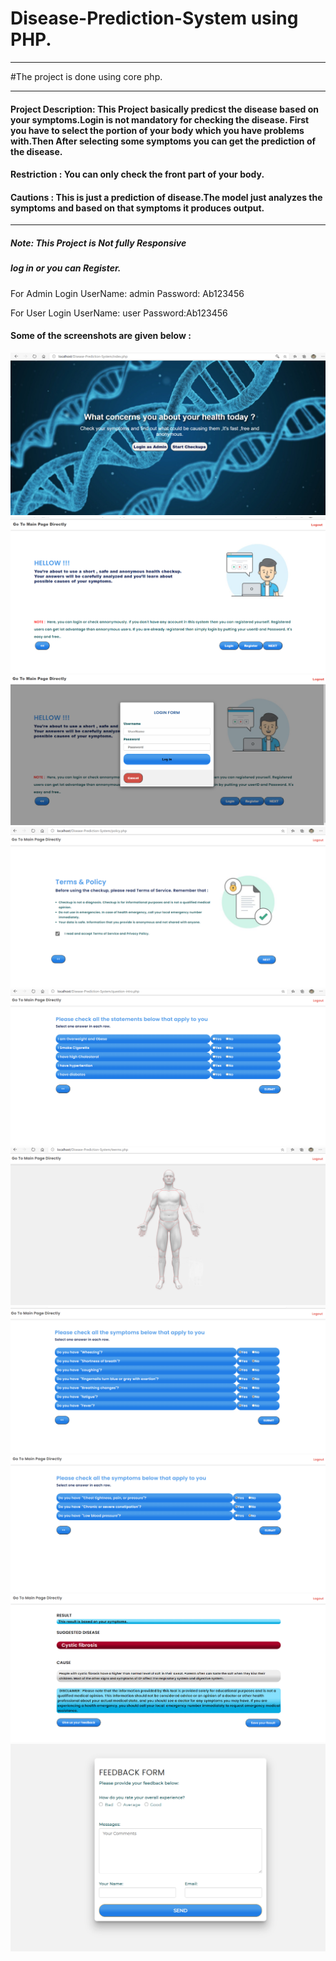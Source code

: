 # Disease-Prediction-System using PHP.
<hr>
#The project is done using core php.



<hr>

#### Project Description: This Project basically predicst the disease based on your symptoms.Login is not mandatory for checking the disease. First you have to select the portion of your body which you have problems with.Then After selecting some symptoms you can get the prediction of the disease.

#### Restriction : You can only check the front part of your body.


#### Cautions : This  is just a prediction of disease.The model just analyzes the symptoms and based on that symptoms it produces output.


<hr>

##### Note: This Project is Not fully Responsive 

#####  log in or you can Register. 

For Admin Login UserName: admin 
                Password: Ab123456

For User Login UserName: user
               Password:Ab123456


#### Some of the screenshots are given below :

![Front Page](images/1.PNG)
![2nd Page](images/2.PNG)
![11th Page](images/11.PNG)
![4th Page](images/3.PNG)
![5th Page](images/4.PNG)
![6th Page](images/5.PNG)
![7th Page](images/6.PNG)
![8th Page](images/7.PNG)
![9th Page](images/8.PNG)
![10th Page](images/9.PNG)

